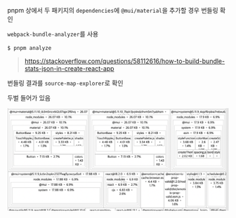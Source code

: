 

pnpm 상에서 두 패키지의 `dependencies`에  `@mui/material`을 추가할 경우 번들링 확인

`webpack-bundle-analyzer`를 사용

```
$ pnpm analyze
```

> https://stackoverflow.com/questions/58112616/how-to-build-bundle-stats-json-in-create-react-app

번들링 결과를 `source-map-explorer`로 확인

두벌 들어가 있음

![](2023-02-24-22-46-22.png)